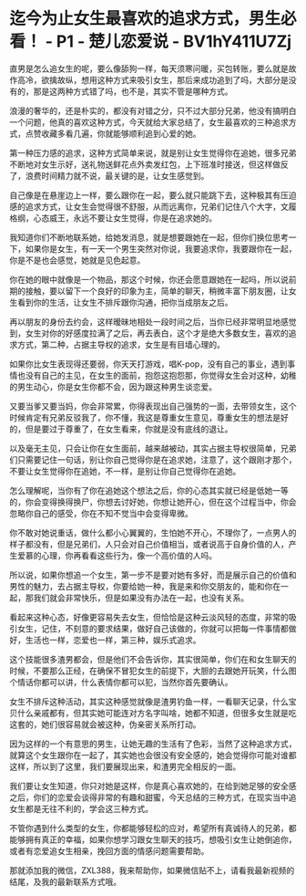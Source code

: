 # 迄今为止女生最喜欢的追求方式，男生必看！ - P1 - 楚儿恋爱说 - BV1hY411U7Zj

直男是怎么追女生的呢，要么像舔狗一样，每天须寒问暖，买包转账，要么就是故作高冷，欲擒故纵，想用这种方式来吸引女生，那后来成功追到了吗，大部分是没有的，那是这两种方式错了吗，也不是，其实不管是哪种方式。

浪漫的奢华的，还是朴实的，都没有对错之分，只不过大部分兄弟，他没有搞明白一个问题，他真的喜欢这种方式，今天就给大家总结了，女生最喜欢的三种追求方式，点赞收藏多看几遍，你就能够顺利追到心爱的她。

第一种压力感的追求，这种方式简单来说，就是别让女生觉得你在追她，很多兄弟不断地对女生示好，送礼物送鲜花点外卖发红包，上下班准时接送，但这样做反了，浪费时间精力就不说，最关键的是，让女生感觉到。

自己像是在悬崖边上一样，要么跟你在一起，要么就只能跳下去，这种极其有压迫感的追求方式，让女生会觉得很不舒服，从而远离你，兄弟们记住八个大字，文履格纲，心态威王，永远不要让女生觉得，你是在追求她的。

我知道你们不断地联系她，给她发消息，就是想要跟她在一起，但你们换位思考一下，如果你是女生，有一天一个男生突然对你说，我要追求你，我要跟你在一起，你是不是也会感觉，她就是见色起意。

你在她的眼中就像是一个物品，那这个时候，你还会愿意跟她在一起吗，所以说前期的接触，要以留下一个良好的印象为主，简单的聊天，稍微丰富下朋友圈，让女生看到你的生活，让女生不排斥跟你沟通，把你当成朋友之后。

再以朋友的身份去约会，这样暧昧地相处一段时间之后，当你已经非常明显地感觉到，女生对你的好感度拉满了之后，再去表白，这个才是绝大多数女生，喜欢的追求方式，第二种，占据主导权的追求，女生是有目墙心理的。

如果你比女生表现得还要弱，你天天打游戏，唱K-pop，没有自己的事业，遇到事情也没有自己的主见，在女生的面前，抱怨这抱怨那，你觉得女生会对这种，幼稚的男生动心，你是女生你都不会，因为跟这种男生谈恋爱。

又要当爹又要当妈，你会非常累，你得表现出自己强势的一面，去带领女生，这个时候肯定有兄弟反驳我了，你不懂，我这是尊重女生意见，尊重女生的想法是好的，但是要过于尊重了，在女生看来，你就是没有底线的退让。

以及毫无主见，只会让你在女生面前，越来越被动，其实占据主导权很简单，兄弟们只需要记住一句话，别让你自己觉得你是在追求她，注意了，这个跟刚才那个，不要让女生觉得你在追她，不一样，是别让你自己觉得你在追她。

怎么理解呢，当你有了你在追她这个想法之后，你的心态其实就已经是低她一等的，你会变得换得换尸，你想去讨好她，你想让她开心，但在这个过程当中，你会忽略你自己的感受，你在不知不觉当中会变得卑微。

你不敢对她说重话，做什么都小心翼翼的，生怕她不开心，不理你了，一点男人的样子都没有，但是兄弟们，人只会对自己价值相当，或者说高于自身价值的人，产生爱慕的心理，你再看看这些行为，像一个高价值的人吗。

所以说，如果你想追一个女生，第一步不是要对她有多好，而是展示自己的价值和男性的魅力，去占据主导权，你要给她一种，我是来和你交朋友的，能和你在一起，那我们就会非常快乐，但是如果没有办法在一起，也没有关系。

看起来这种心态，好像更容易失去女生，但恰恰是这种云淡风轻的态度，非常的吸引女生，记住，不刻意的要求结果，做好自己该做的，你就可以把每一件事情都做好，生活也一样，恋爱也一样，第三种，娱乐式追求。

这个技能很多渣男都会，但是他们不会告诉你，其实很简单，你们在和女生聊天的时候，不要那么正经，在确保不冒犯女生的前提下，大胆的去跟她开玩笑，什么图个情话你都可以讲，什么表情你都可以犯，当然你首先要确认。

女生不排斥这种活动，其实这种感觉就像是渣男钓鱼一样，一看聊天记录，什么宝贝什么亲戚都有，但其实她可能连对方名字叫啥，她都不知道，但很多女生就是吃这套的，她们很容易就会被这种，伪亲密关系所打动。

因为这样的一个有意思的男生，让她无趣的生活有了色彩，当然了这种追求方式，就算这个女生跟你在一起了，其实她也会很没有安全感的，她会觉得你可能对谁都这样，所以到了这里，我们要展现出来，和渣男完全相反的一面。

我们要让女生知道，你只对她是这样，你是真心喜欢她的，在给到她足够的安全感之后，你们的恋爱会谈得非常的有趣和甜蜜，今天总结的三种方式，在现实当中追女生都是无往不利的，学会这三种方式。

不管你遇到什么类型的女生，你都能够轻松的应对，希望所有真诚待人的兄弟，都能够拥有真正的幸福，如果你想学习跟女生聊天的技巧，想吸引女生让她倒追你，或者有恋爱追女生相亲，挽回方面的情感问题需要帮助。

那就添加我的微信，ZXL388，我来帮助你，如果微信贴不上，请看我最新视频的结尾，及我的最新联系方式哦。